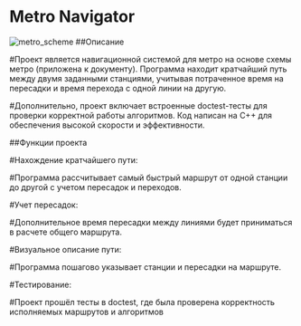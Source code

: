 # Metro Navigator
![metro_scheme](https://github.com/user-attachments/assets/595adc6a-6f61-49bd-9a91-678c9cb1ae45)
##Описание

#Проект является навигационной системой для метро на основе схемы метро (приложена к документу). Программа находит кратчайший путь между двумя заданными станциями, учитывая потраченное время на пересадки и время перехода с одной линии на другую.

#Дополнительно, проект включает встроенные doctest-тесты для проверки корректной работы алгоритмов. Код написан на C++ для обеспечения высокой скорости и эффективности.

##Функции проекта

#Нахождение кратчайшего пути:

#Программа рассчитывает самый быстрый маршрут от одной станции до другой с учетом пересадок и переходов.

#Учет пересадок:

#Дополнительное время пересадки между линиями будет приниматься в расчете общего маршрута.

#Визуальное описание пути:

#Программа пошагово указывает станции и пересадки на маршруте.

#Тестирование:

#Проект прошёл тесты в doctest, где была проверена корректность исполняемых маршрутов и алгоритмов

